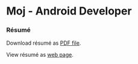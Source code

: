# Moj - Android Developer
### Résumé

Download résumé as [PDF file](https://github.com/MojRoid/RESUME/raw/master/Moj%20Abubakr%20-%20resume.pdf).

View résumé as [web page](https://cdn.rawgit.com/MojRoid/RESUME/2f24a5ba032ec635c950ea14b90528a77814c3c2/Moj%20Abubakr%20-%20resume.html).